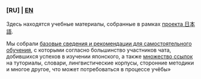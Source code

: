### **[RU]** | [EN](https://github.com/daigakulounge/ochinchingadaiskinandayo/blob/master/README_EN.md)

Здесь находятся учебные материалы, собранные в рамках [проекта 日本語](https://t.me/daigaku_lounge).

Мы собрали [базовые сведения и рекомендации для самостоятельного обучения](LINK), с которыми согласно большинство участников чата, добившихся успехов в изучении японского, а также [множество ссылок](LINK) на туториалы, словари, лингвистические корпусы, сторонние методики и многое другое, что может потребоваться в процессе учёбы»

